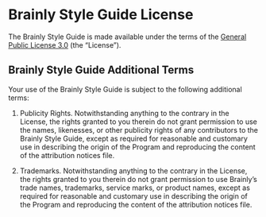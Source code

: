 # Brainly Style Guide License

The Brainly Style Guide is made available under the terms of the [General Public License 3.0](http://www.gnu.org/licenses/gpl-3.0.txt) (the “License”).

## Brainly Style Guide Additional Terms

Your use of the Brainly Style Guide is subject to the following additional terms:

1. Publicity Rights. Notwithstanding anything to the contrary in the License, the rights granted to you therein do not grant permission to use the names, likenesses, or other publicity rights of any contributors to the Brainly Style Guide, except as required for reasonable and customary use in describing the origin of the Program and reproducing the content of the attribution notices file.

2. Trademarks. Notwithstanding anything to the contrary in the License, the rights granted to you therein do not grant permission to use Brainly’s trade names, trademarks, service marks, or product names, except as required for reasonable and customary use in describing the origin of the Program and reproducing the content of the attribution notices file.
